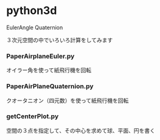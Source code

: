# python3d
EulerAngle Quaternion

３次元空間の中でいろいろ計算をしてみます


### PaperAirplaneEuler.py
オイラー角を使って紙飛行機を回転


### PaperAirPlaneQuaternion.py
クオータニオン（四元数）を使って紙飛行機を回転


### getCenterPlot.py
空間の３点を指定して、その中心を求めて球、平面、円を書く

